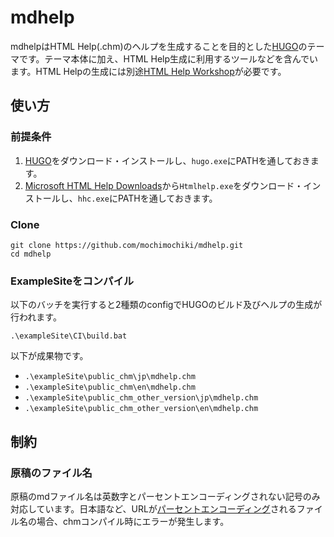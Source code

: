 # mdhelp

mdhelpはHTML Help(.chm)のヘルプを生成することを目的とした[HUGO](https://gohugo.io/)のテーマです。テーマ本体に加え、HTML Help生成に利用するツールなどを含んでいます。HTML Helpの生成には別途[HTML Help Workshop](https://docs.microsoft.com/en-us/previous-versions/windows/desktop/htmlhelp/microsoft-html-help-downloads)が必要です。

## 使い方

### 前提条件

1. [HUGO](https://gohugo.io/)をダウンロード・インストールし、`hugo.exe`にPATHを通しておきます。
1. [Microsoft HTML Help Downloads](https://docs.microsoft.com/en-us/previous-versions/windows/desktop/htmlhelp/microsoft-html-help-downloads)から`Htmlhelp.exe`をダウンロード・インストールし、`hhc.exe`にPATHを通しておきます。

### Clone

```
git clone https://github.com/mochimochiki/mdhelp.git
cd mdhelp
```

### ExampleSiteをコンパイル

以下のバッチを実行すると2種類のconfigでHUGOのビルド及びヘルプの生成が行われます。

```
.\exampleSite\CI\build.bat
```

以下が成果物です。

* `.\exampleSite\public_chm\jp\mdhelp.chm`
* `.\exampleSite\public_chm\en\mdhelp.chm`
* `.\exampleSite\public_chm_other_version\jp\mdhelp.chm`
* `.\exampleSite\public_chm_other_version\en\mdhelp.chm`

## 制約

### 原稿のファイル名

原稿のmdファイル名は英数字とパーセントエンコーディングされない記号のみ対応しています。日本語など、URLが[パーセントエンコーディング](https://ja.wikipedia.org/wiki/%E3%83%91%E3%83%BC%E3%82%BB%E3%83%B3%E3%83%88%E3%82%A8%E3%83%B3%E3%82%B3%E3%83%BC%E3%83%87%E3%82%A3%E3%83%B3%E3%82%B0)されるファイル名の場合、chmコンパイル時にエラーが発生します。
